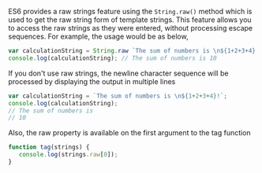 
   ES6 provides a raw strings feature using the `String.raw()` method which is used to get the raw string form of template strings. This feature allows you to access the raw strings as they were entered, without processing escape sequences. For example, the usage would be as below,

   ```javascript
   var calculationString = String.raw `The sum of numbers is \n${1+2+3+4}!`;
   console.log(calculationString); // The sum of numbers is 10
   ```

   If you don't use raw strings, the newline character sequence will be processed by displaying the output in multiple lines

   ```javascript
   var calculationString = `The sum of numbers is \n${1+2+3+4}!`;
   console.log(calculationString);
   // The sum of numbers is
   // 10
   ```

   Also, the raw property is available on the first argument to the tag function

   ```javascript
   function tag(strings) {
      console.log(strings.raw[0]);
   }
   ```
